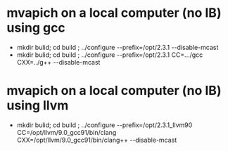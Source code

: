 # mvapich on a local computer (no IB) using gcc
- mkdir bulid; cd build ; ../configure --prefix=/opt/2.3.1 --disable-mcast
- mkdir bulid; cd build ; ../configure --prefix=/opt/2.3.1 CC=.../gcc CXX=../g++ --disable-mcast

# mvapich on a local computer (no IB) using llvm
- mkdir bulid; cd build ; ../configure --prefix=/opt/2.3.1_llvm90 CC=/opt/llvm/9.0_gcc91/bin/clang CXX=/opt/llvm/9.0_gcc91/bin/clang++ --disable-mcast
